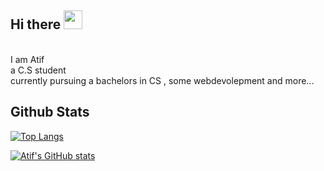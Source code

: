 ## Hi there <img src="https://raw.githubusercontent.com/MartinHeinz/MartinHeinz/master/wave.gif" width="30px">
<br>I am Atif 
<br>a C.S student 
<br>currently pursuing a bachelors in CS , some webdevolepment and more...

<!--
**atif-tariq/atif-tariq** is a ✨ _special_ ✨ repository because its `README.md` (this file) appears on your GitHub profile.

Here are some ideas to get you started:

- 🔭 I’m currently working on ...
- 🌱 I’m currently learning ...
- 👯 I’m looking to collaborate on ...
- 🤔 I’m looking for help with ...
- 💬 Ask me about ...
- 📫 How to reach me: ...
- 😄 Pronouns: ...
- ⚡ Fun fact: ...
-->


## Github Stats
[![Top Langs](https://github-readme-stats.vercel.app/api/top-langs/?username=atif-tariq&langs_count=8&layout=compact&theme=apprentice)](https://github.com/atif-tariq/github-readme-stats)

[![Atif's GitHub stats](https://github-readme-stats.vercel.app/api?username=atif-tariq&theme=apprentice&show_icons=true)](https://github.com/atif-tariq/github-readme-stats)

